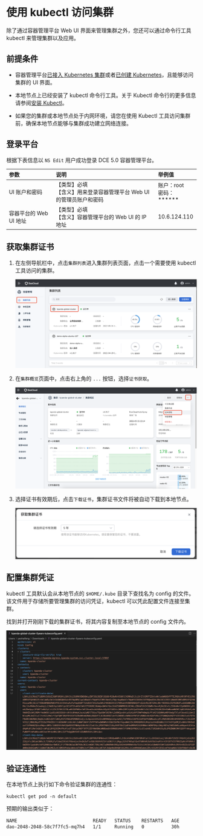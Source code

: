 # 使用 kubectl 访问集群

除了通过容器管理平台 Web UI 界面来管理集群之外，您还可以通过命令行工具 kubectl 来管理集群以及应用。

## 前提条件

- 容器管理平台[已接入 Kubernetes 集群](../Clusters/JoinACluster.md)或者[已创建 Kubernetes](CreateCluster.md)，且能够访问集群的 UI 界面。

- 本地节点上已经安装了 kubectl 命令行工具。关于 Kubectl 命令行的更多信息请参阅[安装 Kubectl](https://kubernetes.io/docs/user-guide/kubectl/?spm=a2c4g.11186623.0.0.1841663fmq8YID)。

- 如果您的集群或本地节点处于内网环境，请您在使用 Kubectl 工具访问集群前，确保本地节点能够与集群成功建立网络连接。

## 登录平台

根据下表信息以 `NS Edit` 用户成功登录 DCE 5.0 容器管理平台。

| 参数                    | 说明                                                         | 举例值                       |
| :---------------------- | :----------------------------------------------------------- | :--------------------------- |
| UI 账户和密码          | 【类型】必填<br />【含义】用来登录容器管理平台 Web UI 的管理员账户和密码 | 账户：root<br />密码：****** |
| 容器平台的 Web UI 地址 | 【类型】必填<br />【含义】容器管理平台的 Web UI 的 IP 地址   | 10.6.124.110                 |

## 获取集群证书

1. 在左侧导航栏中，点击`集群列表`进入集群列表页面，点击一个需要使用 kubectl 工具访问的集群。

    ![集群列表](../../images/kubectl00.png)

2. 在`集群概览`页面中，点击右上角的 `...` 按钮，选择`证书获取`。

    ![集群概览](../../images/kubectl01.png)

3. 选择证书有效期后，点击`下载证书`，集群证书文件将被自动下载到本地节点。

    ![获取集群证书](../../images/kubectl02.png)

## 配置集群凭证

kubectl 工具默认会从本地节点的 `$HOME/.kube` 目录下查找名为 config 的文件。该文件用于存储所要管理集群的访问凭证，kubectl 可以凭此配置文件连接至集群。

找到并打开刚刚下载的集群证书，将其内容复制至本地节点的 config 文件内。

![证书内容](../../images/kubectl03.png)

## 验证连通性

在本地节点上执行如下命令验证集群的连通性：

```shell
kubectl get pod -n default
```

预期的输出类似于：

```shell
NAME                            READY   STATUS    RESTARTS   AGE           
dao-2048-2048-58c7f7fc5-mq7h4   1/1     Running   0          30h
```
